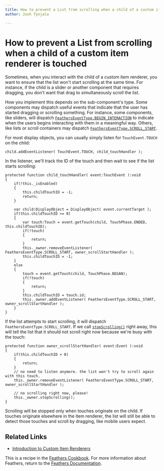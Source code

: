 ```yaml
---
title: How to prevent a List from scrolling when a child of a custom item renderer is touched 
author: Josh Tynjala

---
```

# How to prevent a List from scrolling when a child of a custom item renderer is touched

Sometimes, when you interact with the child of a custom item renderer, you want to ensure that the list won't start scrolling at the same time. For instance, if the child is a slider or another component that requires dragging, you don't want that drag to simultaneously scroll the list.

How you implement this depends on the sub-component's type. Some components may dispatch useful events that indicate that the user has started dragging or scrolling something. For instance, some components, like sliders, will dispatch [`FeathersEventType.BEGIN_INTERACTION`](../../api-reference/feathers/events/FeathersEventType.html#BEGIN_INTERACTION) to indicate when the users begins interacting with them in a meaningful way. Others, like lists or scroll containers may dispatch [`FeathersEventType.SCROLL_START`](../../api-reference/feathers/events/FeathersEventType.html#SCROLL_START).

For most display objects, you can usually simply listen for `TouchEvent.TOUCH` on the child:

``` code
child.addEventListener( TouchEvent.TOUCH, child_touchHandler );
```

In the listener, we'll track the ID of the touch and then wait to see if the list starts scrolling:

``` code
protected function child_touchHandler( event:TouchEvent ):void
{
    if(!this._isEnabled)
    {
        this.childTouchID = -1;
        return;
    }
 
    var child:DisplayObject = DisplayObject( event.currentTarget );
    if(this.childTouchID >= 0)
    {
        var touch:Touch = event.getTouch(child, TouchPhase.ENDED, this.childTouchID);
        if(!touch)
        {
            return;
        }
        this._owner.removeEventListener( FeathersEventType.SCROLL_START, owner_scrollStartHandler );
        this.childTouchID = -1;
    }
    else
    {
        touch = event.getTouch(child, TouchPhase.BEGAN);
        if(!touch)
        {
            return;
        }
        this.childTouchID = touch.id;
        this._owner.addEventListener( FeathersEventType.SCROLL_START, owner_scrollStartHandler );
    }
}
```

If the list attempts to start scrolling, it will dispatch `FeathersEventType.SCROLL_START`. If we call [`stopScrolling()`](../../api-reference/feathers/controls/Scroller.html#stopScrolling()) right away, this will tell the list that it should not scroll right now because we're busy with the touch:

``` code
protected function owner_scrollStartHandler( event:Event ):void
{
    if(this.childTouchID < 0)
    {
        return;
    }
    // no need to listen anymore. the list won't try to scroll again with this touch.
    this._owner.removeEventListener( FeathersEventType.SCROLL_START, owner_scrollStartHandler );
 
    // no scrolling right now, please!
    this._owner.stopScrolling();
}
```

Scrolling will be stopped only when touches originate on the child. If touches originate elsewhere in the item renderer, the list will still be able to detect those touches and scroll by dragging, like mobile users expect.

## Related Links

-   [Introduction to Custom Item Renderers](../item-renderers.html)

This is a recipe in the [Feathers Cookbook](index.html). For more information about Feathers, return to the [Feathers Documentation](../index.html).


